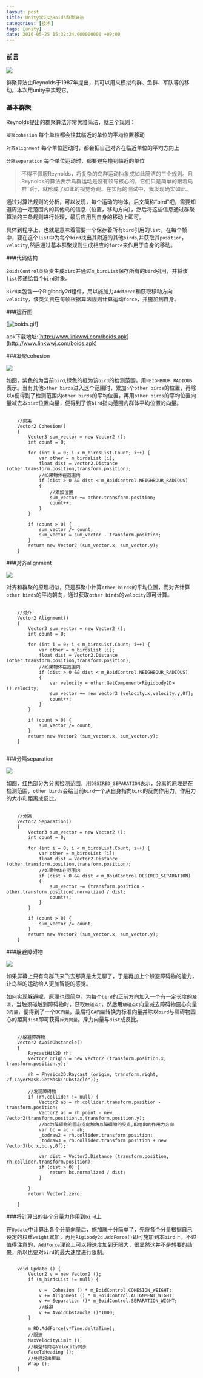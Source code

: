 ```yaml
---
layout: post
title: Unity学习之Boids群聚算法
categories: [技术]
tags: [unity]
date: 2016-05-25 15:32:24.000000000 +09:00
---
```

### 前言

![](http://7xrn7f.com1.z0.glb.clouddn.com/16-5-31/54688654.jpg)


群聚算法由Reynolds于1987年提出，其可以用来模拟鸟群、鱼群、军队等的移动。本次用unity来实现它。

### 基本群聚

Reynolds提出的群聚算法非常优雅简洁，就三个规则：

`凝聚cohesion`
	每个单位都会往其临近的单位的平均位置移动
	
`对齐alignment` 
	每个单位运动时，都会把自己对齐在临近单位的平均方向上

`分隔separation`
	每个单位运动时，都要避免撞到临近的单位

>不得不佩服Reynolds，将复杂的鸟群运动抽象成如此简洁的三个规则。且Reynolds的算法表示鸟群运动是没有领导核心的，它们只是简单的跟着鸟群飞行，就形成了如此的视觉奇观。在实际的测试中，我发现确实如此。

通过对算法规则的分析，可以发现，每个运动的物体，后文简称“bird”吧，需要知道周边一定范围内的其他鸟的信息（位置，移动方向），然后将这些信息通过群聚算法的三条规则进行处理，最后应用到自身的移动上即可。

具体到程序上，也就是意味着需要一个保存着所有`bird`引用的`list`，在每个帧中，要在这个`list`中为每个`bird`找出其附近的其他`birds`,并获取其`position`，`velocity`,然后通过基本群聚规则生成相应的`force`来作用于自身的移动。

###代码结构

`BoidsControl类`负责生成`bird`并通过`m_birdList`保存所有的`bird`引用，并将该`list`传递给每个`bird`对象。

`Bird类`包含一个Rigibody2d组件，用以施加力`Addforce`和获取移动方向`velocity`，该类负责在每帧根据算法规则计算运动`force`，并施加到自身。

###运行图


[![boids.gif](http://imgchr.com/images/boids.gif)]

apk下载地址:[http://www.linkwwj.com/boids.apk](http://www.linkwwj.com/boids.apk)


###凝聚cohesion

![](http://7xrn7f.com1.z0.glb.clouddn.com/16-5-31/41472457.jpg)

如图，紫色的为当前`bird`,绿色的框为该`bird`的检测范围，用`NEIGHBOUR_RADIOUS`表示。当有其他`other birds`进入这个范围时，累加`n`个`other birds`的位置，再除以`n`便得到了检测范围内`other birds`的平均位置，再用`other birds`的平均位置向量减去本`bird`位置向量，便得到了该`bird`指向范围内群体平均位置的向量。

```

	//聚集
	Vector2 Cohesion()
	{
		Vector3 sum_vector = new Vector2 ();
		int count = 0;

		for (int i = 0; i < m_birdsList.Count; i++) {
			var other = m_birdsList [i];
			float dist = Vector2.Distance (other.transform.position,transform.position); 
			//如果物体在范围内
			if (dist > 0 && dist < m_BoidControl.NEIGHBOUR_RADIOUS) 
			{
				//累加位置
				sum_vector += other.transform.position;
				count++;
			}
		}

		if (count > 0) {
			sum_vector /= count;
			sum_vector = sum_vector - transform.position;
		}
		return new Vector2 (sum_vector.x, sum_vector.y);
	}

```

###对齐alignment

![](http://7xrn7f.com1.z0.glb.clouddn.com/16-5-31/84983351.jpg)

对齐和群聚的原理相似，只是群聚中计算`other birds`的平均位置，而对齐计算`other birds`的平均朝向，通过获取`other birds`的`velocity`即可计算。

```

	//对齐
	Vector2 Alignment()
	{
		Vector3 sum_vector = new Vector2 ();
		int count = 0;

		for (int i = 0; i < m_birdsList.Count; i++) {
			var other = m_birdsList [i];
			float dist = Vector2.Distance (other.transform.position,transform.position); 
			//如果物体在范围内
			if (dist > 0 && dist < m_BoidControl.NEIGHBOUR_RADIOUS) 
			{
				var velocity = other.GetComponent<Rigidbody2D> ().velocity;
				sum_vector += new Vector3 (velocity.x,velocity.y,0f); 
				count++;
			}
		}

		if (count > 0) {
			sum_vector /= count;
		}
		return new Vector2 (sum_vector.x, sum_vector.y);
	}


```

###分隔separation

![](http://7xrn7f.com1.z0.glb.clouddn.com/16-5-31/5530205.jpg)

如图，红色部分为分离检测范围，用`DESIRED_SEPARATION`表示，分离的原理是在检测范围，`other birds`会给当前`bird`一个从自身指向`bird`的反向作用力，作用力的大小和距离成反比。

```

	//分隔
	Vector2 Separation()
	{
		Vector3 sum_vector = new Vector2 ();
		int count = 0;

		for (int i = 0; i < m_birdsList.Count; i++) {
			var other = m_birdsList [i];
			float dist = Vector2.Distance (other.transform.position,transform.position); 
			//如果物体在范围内
			if (dist > 0 && dist < m_BoidControl.DESIRED_SEPARATION) 
			{
				sum_vector += (transform.position - other.transform.position).normalized / dist;
				count++;
			}
		}

		if (count > 0) {
			sum_vector /= count;
		}
		return new Vector2 (sum_vector.x, sum_vector.y);
	}	

```

###躲避障碍物

![](http://7xrn7f.com1.z0.glb.clouddn.com/16-5-31/54994189.jpg)

如果屏幕上只有鸟群飞来飞去那真是太无聊了，于是再加上个躲避障碍物的能力，让鸟群的运动给人更加智能的感觉。

如何实现躲避呢，原理也很简单。为每个`bird`的正前方向加入一个有一定长度的`触须`，当触须碰触到障碍物时，获取`触碰点C`，然后用`触碰点C`向量减去障碍物圆心向量`B向量`，便得到了一个`BC向量`，最后将`OA向量`转换为标准向量并除以`bird`与障碍物圆心的距离`dist`即可获得`斥力向量`。斥力向量与`dist`成反比。

```

	//躲避障碍物
	Vector2 AvoidObstancle()
	{
		RaycastHit2D rh;
		Vector2 origin = new Vector2 (transform.position.x, transform.position.y);

		rh = Physics2D.Raycast (origin, transform.right, 2f,LayerMask.GetMask("Obstacle"));

		//发现障碍物
		if (rh.collider != null) {
			Vector2 ab = rh.collider.transform.position - transform.position;
			Vector2 ac = rh.point - new Vector2(transform.position.x,transform.position.y);
			//bc为障碍物的圆心指向触角与障碍物的交点,即给出的作用力方向
			var bc = ac - ab;
			_todraw2 = rh.collider.transform.position;
			_todraw3 = rh.collider.transform.position + new Vector3(bc.x,bc.y,0f);

			var dist = Vector3.Distance (transform.position, rh.collider.transform.position);
			if (dist > 0) {
				return bc.normalized / dist; 
			}
				
		}
		return Vector2.zero;

	}

```

###将计算出的各个分量力作用到`bird`上

在`Update`中计算出各个分量向量后，施加就十分简单了，先将各个分量根据自己设定的权重`weight`累加，再用`Rigibody2d.AddForce()`即可施加到本`bird`上。不过值得注意的，`AddForce`理论上可以将速度加到无限大，很显然这并不是想要的结果，所以也要对`bird`的最大速度进行限制。

```

	void Update () {
		Vector2 v = new Vector2 ();
		if (m_birdsList != null) {
			
			v =  Cohesion () * m_BoidControl.COHESION_WEIGHT;
			v += Alignment () * m_BoidControl.ALIGNMENT_WIGHT;
			v += Separation ()* m_BoidControl.SEPARATION_WIGHT;
			//躲避
			v += AvoidObstancle ()*1000;
		}

		m_RD.AddForce(v*Time.deltaTime);
		//限速
		MaxVelocityLimit ();
		//模型转向与Velocity同步
		FaceToHeading ();
		//处理超出屏幕
		Wrap ();
	}

```

###







